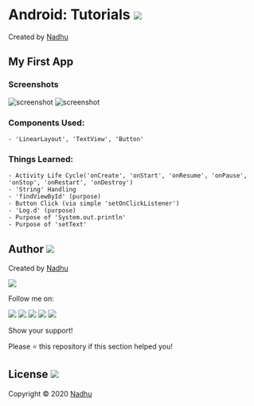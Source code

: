 # Android: Tutorials [<img src="https://github.com/iamnadhu/nadhu014-android/blob/master/screenshots/private/android-icon.png">](https://github.com/iamnadhu/nadhu014-android)
Created by [Nadhu](https://github.com/iamnadhu)

## My First App
### Screenshots
![screenshot](https://github.com/iamnadhu/nadhu014-android/blob/master/screenshots/my-first-app/01.jpg)
![screenshot](https://github.com/iamnadhu/nadhu014-android/blob/master/screenshots/my-first-app/02.jpg)
### Components Used:
```
- 'LinearLayout', 'TextView', 'Button'
```
### Things Learned:
```
- Activity Life Cycle('onCreate', 'onStart', 'onResume', 'onPause', 'onStop', 'onRestart', 'onDestroy')
- 'String' Handling
- 'findViewById' (purpose)
- Button Click (via simple 'setOnClickListener')
- 'Log.d' (purpose)
- Purpose of 'System.out.println'
- Purpose of 'setText'
```


## Author [<img src="https://github.com/iamnadhu/nadhu014-android/blob/master/screenshots/private/auther-icon.png">](https://github.com/iamnadhu)
Created by [Nadhu](https://github.com/iamnadhu)

[<img src="https://github.com/iamnadhu/nadhu014-android/blob/master/screenshots/private/nadhu.jpg">](https://github.com/iamnadhu)

Follow me on: 

[<img src="https://github.com/iamnadhu/nadhu014-android/blob/master/screenshots/private/instagram-icon.png">](https://www.instagram.com/iamnadhu/)
[<img src="https://github.com/iamnadhu/nadhu014-android/blob/master/screenshots/private/whatsapp-icon.png">](https://api.whatsapp.com/send?phone=917293451396&lang=en)
[<img src="https://github.com/iamnadhu/nadhu014-android/blob/master/screenshots/private/facebook-icon.png">](https://www.facebook.com/iamnadhu/)
[<img src="https://github.com/iamnadhu/nadhu014-android/blob/master/screenshots/private/linkedin-icon.png">](https://www.linkedin.com/in/iamnadhu/)
[<img src="https://github.com/iamnadhu/nadhu014-android/blob/master/screenshots/private/telegram-icon.png">](https://t.me/iamnadhu)

Show your support!

Please ⭐️   this repository if this section helped you!


## License [<img src="https://github.com/iamnadhu/nadhu014-android/blob/master/screenshots/private/license-icon.png">](https://github.com/iamnadhu/nadhu014-android)
Copyright © 2020 [Nadhu](https://github.com/iamnadhu)
